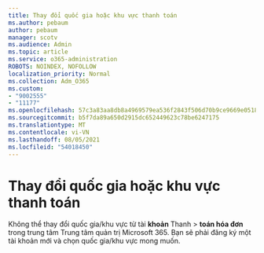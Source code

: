 ```yaml
---
title: Thay đổi quốc gia hoặc khu vực thanh toán
ms.author: pebaum
author: pebaum
manager: scotv
ms.audience: Admin
ms.topic: article
ms.service: o365-administration
ROBOTS: NOINDEX, NOFOLLOW
localization_priority: Normal
ms.collection: Adm_O365
ms.custom:
- "9002555"
- "11177"
ms.openlocfilehash: 57c3a83aa8db8a4969579ea536f2843f506d70b9ce9669e0518ebd6f6e98acbb
ms.sourcegitcommit: b5f7da89a650d2915dc652449623c78be6247175
ms.translationtype: MT
ms.contentlocale: vi-VN
ms.lasthandoff: 08/05/2021
ms.locfileid: "54018450"
---
```

# <a name="change-billing-country-or-region"></a>Thay đổi quốc gia hoặc khu vực thanh toán

Không thể thay đổi quốc gia/khu vực từ tài **khoản** Thanh  >  **toán hóa đơn** trong trung tâm Trung tâm quản trị Microsoft 365. Bạn sẽ phải đăng ký một tài khoản mới và chọn quốc gia/khu vực mong muốn. 